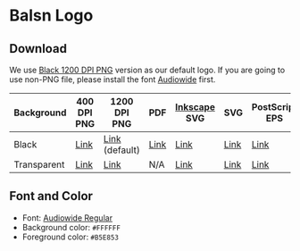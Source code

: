 # Balsn Logo

## Download

We use [Black 1200 DPI PNG][2] version as our default logo. If you are going to use non-PNG file, please install the font [Audiowide][audiowide] first.

| Background   | 400 DPI PNG | 1200 DPI PNG | PDF | [Inkscape][inkscape] SVG | SVG       | PostScript EPS |
| ------------ | ----------- | ------------ | ------------------------ | --------- | -------------- | -------------- |
| Black | [Link][1]   | [Link][2] (default) | [Link][6] | [Link][3]                | [Link][4] | [Link][5]      |
| Transparent  | [Link][11]   | [Link][12]    | N/A           | [Link][13]                | [Link][14] | [Link][15]      |


## Font and Color

- Font: [Audiowide Regular][audiowide]
- Background color: `#FFFFFF`
- Foreground color: `#B5E853`

[inkscape]: https://inkscape.org/

[audiowide]: Audiowide-Regular.ttf?raw=true
[1]: circle.400dpi.png?raw=true
[2]: circle.1200dpi.png?raw=true
[3]: circle.inkscape.svg?raw=true
[4]: circle.plain.svg?raw=true
[5]: circle.inkscape.eps?raw=true
[6]: circle.pdf?raw=true
[11]: transparent.400dpi.png?raw=true
[12]: transparent.1200dpi.png?raw=true
[13]: transparent.inkscape.svg?raw=true
[14]: transparent.plain.svg?raw=true
[15]: transparent.inkscape.eps?raw=true
